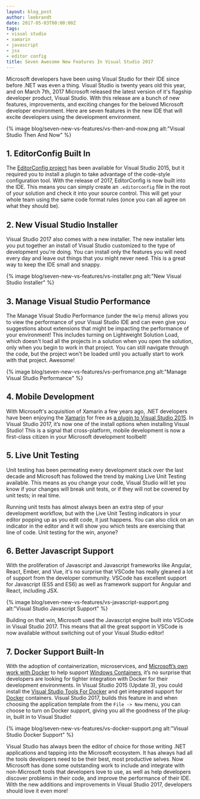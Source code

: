 ```yaml
---
layout: blog_post
author: leebrandt
date: 2017-05-03T00:00:00Z
tags:
- visual studio
- xamarin
- javascript
- jsx
- editor config
title: Seven Awesome New Features In Visual Studio 2017
---
```


Microsoft developers have been using Visual Studio for their IDE since before .NET was even a thing. Visual Studio is twenty years old this year, and on March 7th, 2017 Microsoft released the latest version of it's flagship developer product, Visual Studio. With this release are a bunch of new features, improvements, and exciting changes for the beloved Microsoft developer environment. Here are seven features in the new IDE that will excite developers using the development environment.

{% image blog/seven-new-vs-features/vs-then-and-now.png alt:"Visual Studio Then And Now" %}

## 1. EditorConfig Built In
The [EditorConfig project](http://editorconfig.org/) has been available for Visual Studio 2015, but it required you to install a plugin to take advantage of the code-style configuration tool. With the release of 2017, EditorConfig is now built into the IDE. This means you can simply create an `.editorconfig` file in the root of your solution and check it into your source control. This will get your whole team using the same code format rules (once you can all agree on what they should be).

## 2. New Visual Studio Installer
Visual Studio 2017 also comes with a new installer. The new installer lets you put together an install of Visual Studio customized to the type of development you're doing. You can install only the features you will need every day and leave out things that you might never need. This is a great way to keep the IDE small and snappy.

{% image blog/seven-new-vs-features/vs-installer.png alt:"New Visual Studio Installer" %}

## 3. Manage Visual Studio Performance
The Manage Visual Studio Performance (under the `Help` menu) allows you to view the performance of your Visual Studio IDE and can even give you suggestions about extensions that might be impacting the performance of your environment! This includes turning on Lightweight Solution Load, which doesn't load all the projects in a solution when you open the solution, only when you begin to work in that project. You can still navigate through the code, but the project won't be loaded until you actually start to work with that project. Awesome!

{% image blog/seven-new-vs-features/vs-perfromance.png alt:"Manage Visual Studio Performance" %}

## 4. Mobile Development
With Microsoft's acquisition of Xamarin a few years ago, .NET developers have been enjoying the [Xamarin](https://www.xamarin.com/) for free as [a plugin to Visual Studio 2015](https://marketplace.visualstudio.com/items?itemName=Xamarin.Xamarin). In Visual Studio 2017, it’s now one of the install options when installing Visual Studio! This is a signal that cross-platform, mobile development is now a first-class citizen in your Microsoft development toolbelt!

## 5. Live Unit Testing
Unit testing has been permeating every development stack over the last decade and Microsoft has followed the trend by making Live Unit Testing available. This means as you change your code, Visual Studio will let you know if your changes will break unit tests, or if they will not be covered by unit tests; in real time.

Running unit tests has almost always been an extra step of your development workflow, but with the Live Unit Testing indicators in your editor popping up as you edit code, it just happens. You can also click on an indicator in the editor and it will show you which tests are exercising that line of code. Unit testing for the win, anyone?

## 6. Better Javascript Support
With the proliferation of Javascript and Javascript frameworks like Angular, React, Ember, and Vue, it's no surprise that VSCode has really gleaned a lot of support from the developer community. VSCode has excellent support for Javascript (ES5 and ES6) as well as framework support for Angular and React, including JSX.

{% image blog/seven-new-vs-features/vs-javascript-support.png alt:"Visual Studio Javascript Support" %}

Building on that win, Microsoft used the Javascript engine built into VSCode in Visual Studio 2017. This means that all the great support in VSCode is now available without switching out of your Visual Studio editor!


## 7. Docker Support Built-In
With the adoption of containerization, microservices, and [Microsoft’s own work with Docker](https://www.docker.com/microsoft) to help support [Windows Containers](https://hub.docker.com/search/?isAutomated=0&isOfficial=0&page=1&pullCount=0&q=Microsoft+Windows&starCount=0), it’s no surprise that developers are looking for tighter integration with Docker for their development environments. In Visual Studio 2015 (Update 3), you could install the [Visual Studio Tools For Docker](https://marketplace.visualstudio.com/items?itemName=MicrosoftCloudExplorer.VisualStudioToolsforDocker-Preview) and get integrated support for [Docker](https://www.docker.com/) containers. Visual Studio 2017, builds this feature in and when choosing the application template from the `File -> New` menu, you can choose to turn on Docker support, giving you all the goodness of the plug-in, built in to Visual Studio!

{% image blog/seven-new-vs-features/vs-docker-support.png alt:"Visual Studio Docker Support" %}

Visual Studio has always been the editor of choice for those writing .NET applications and tapping into the Microsoft ecosystem. It has always had all the tools developers need to be their best, most productive selves. Now Microsoft has done some outstanding work to include and integrate with non-Microsoft tools that developers love to use, as well as help developers discover problems in their code, and improve the performance of their IDE. With the new additions and improvements in Visual Studio 2017, developers should love it even more!



